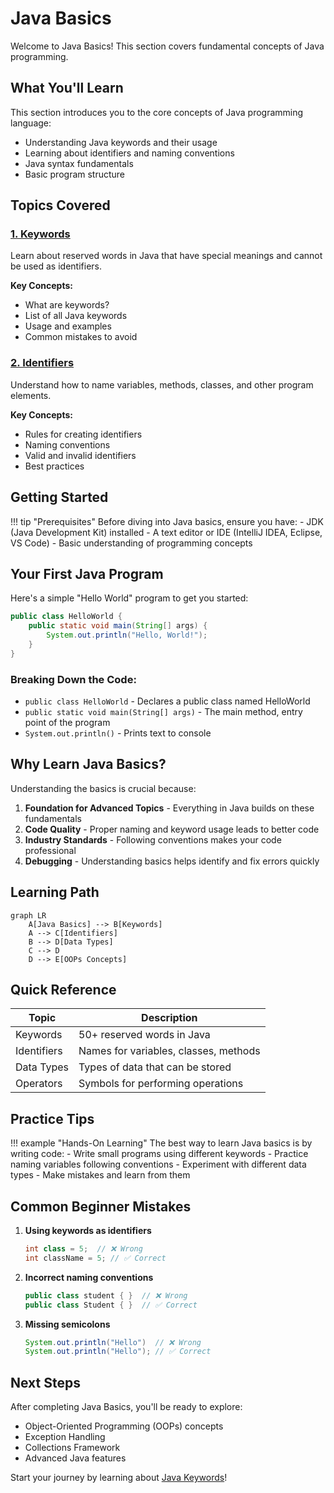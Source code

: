 # Java Basics

Welcome to Java Basics! This section covers fundamental concepts of Java programming.

## What You'll Learn

This section introduces you to the core concepts of Java programming language:

- Understanding Java keywords and their usage
- Learning about identifiers and naming conventions
- Java syntax fundamentals
- Basic program structure

## Topics Covered

### [1. Keywords](keywords.md)
Learn about reserved words in Java that have special meanings and cannot be used as identifiers.

**Key Concepts:**
- What are keywords?
- List of all Java keywords
- Usage and examples
- Common mistakes to avoid

### [2. Identifiers](identifiers.md)
Understand how to name variables, methods, classes, and other program elements.

**Key Concepts:**
- Rules for creating identifiers
- Naming conventions
- Valid and invalid identifiers
- Best practices

## Getting Started

!!! tip "Prerequisites"
    Before diving into Java basics, ensure you have:
    - JDK (Java Development Kit) installed
    - A text editor or IDE (IntelliJ IDEA, Eclipse, VS Code)
    - Basic understanding of programming concepts

## Your First Java Program

Here's a simple "Hello World" program to get you started:

```java
public class HelloWorld {
    public static void main(String[] args) {
        System.out.println("Hello, World!");
    }
}
```

### Breaking Down the Code:

- `public class HelloWorld` - Declares a public class named HelloWorld
- `public static void main(String[] args)` - The main method, entry point of the program
- `System.out.println()` - Prints text to console

## Why Learn Java Basics?

Understanding the basics is crucial because:

1. **Foundation for Advanced Topics** - Everything in Java builds on these fundamentals
2. **Code Quality** - Proper naming and keyword usage leads to better code
3. **Industry Standards** - Following conventions makes your code professional
4. **Debugging** - Understanding basics helps identify and fix errors quickly

## Learning Path

```mermaid
graph LR
    A[Java Basics] --> B[Keywords]
    A --> C[Identifiers]
    B --> D[Data Types]
    C --> D
    D --> E[OOPs Concepts]
```

## Quick Reference

| Topic | Description |
|-------|-------------|
| Keywords | 50+ reserved words in Java |
| Identifiers | Names for variables, classes, methods |
| Data Types | Types of data that can be stored |
| Operators | Symbols for performing operations |

## Practice Tips

!!! example "Hands-On Learning"
    The best way to learn Java basics is by writing code:
    - Write small programs using different keywords
    - Practice naming variables following conventions
    - Experiment with different data types
    - Make mistakes and learn from them

## Common Beginner Mistakes

1. **Using keywords as identifiers**
   ```java
   int class = 5;  // ❌ Wrong
   int className = 5; // ✅ Correct
   ```

2. **Incorrect naming conventions**
   ```java
   public class student { }  // ❌ Wrong
   public class Student { }  // ✅ Correct
   ```

3. **Missing semicolons**
   ```java
   System.out.println("Hello")  // ❌ Wrong
   System.out.println("Hello"); // ✅ Correct
   ```

## Next Steps

After completing Java Basics, you'll be ready to explore:

- Object-Oriented Programming (OOPs) concepts
- Exception Handling
- Collections Framework
- Advanced Java features

Start your journey by learning about [Java Keywords](keywords.md)!

